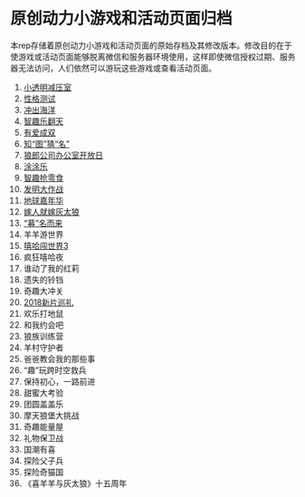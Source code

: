 # 原创动力小游戏和活动页面归档
本rep存储着原创动力小游戏和活动页面的原始存档及其修改版本。修改目的在于使游戏或活动页面能够脱离微信和服务器环境使用，这样即使微信授权过期、服务器无法访问，人们依然可以游玩这些游戏或查看活动页面。

1. [小透明减压室](docs/jyfy.md)
2. [性格测试](docs/cs.md)
3. [冲出海洋](docs/deep.md)
4. [智趣乐翻天](docs/flop.md)
5. [有爱成双](docs/bus.md)
6. [知“图”猜“名”](docs/guess.md)
7. [狼郎公司办公室开放日](docs/scene.md)
8. [涂涂乐](docs/draw.md)
9.  [智趣抢零食](docs/eat.md)
10. [发明大作战](docs/plane.md)
11. [地球嘉年华](docs/gift.md)
12. [嫁人就嫁灰太狼](docs/love.md)
13. [“募”名而来](docs/collect.md)
14. 羊羊游世界
15. [嘻哈闯世界3](docs/xiha.md)
16. 疯狂嘻哈夜
17. 谁动了我的红莉
18. 遗失的铃铛
19. 奇趣大冲关
20. [2018新片巡礼](docs/trailer.md)
21. 欢乐打地鼠
22. 和我约会吧
23. 狼族训练营
24. 羊村守护者
27. 爸爸教会我的那些事
25. “趣”玩跨时空救兵
26. 保持初心，一路前进
27. 甜蜜大考验
28. 团圆盖盖乐
29. 摩天狼堡大挑战
30. 奇趣能量屋
31. 礼物保卫战
32. 国潮有喜
33. 探险父子兵
34. 探险奇猫国
35. 《喜羊羊与灰太狼》十五周年